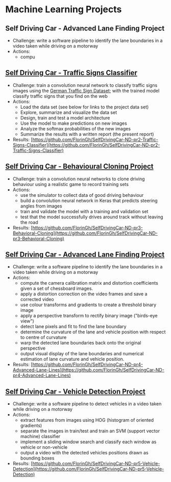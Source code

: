 # Machine Learning Projects

## Self Driving Car - Advanced Lane Finding Project

* Challenge:  write a software pipeline to identify the lane boundaries in a video taken while driving on a motorway
* Actions:
  * compu

## [Self Driving Car - Traffic Signs Classifier](https://fgheorghe.gitbook.io/machine-learning/traffic-signs-classifier)

* Challenge: train a  convolution neural network to classify traffic signs images using the [German Traffic Sign Dataset](http://benchmark.ini.rub.de/?section=gtsrb&subsection=dataset); with the trained model classify traffic signs that you find on the web
* Actions:
  * Load the data set \(see below for links to the project data set\)
  * Explore, summarize and visualize the data set
  * Design, train and test a model architecture
  * Use the model to make predictions on new images
  * Analyze the softmax probabilities of the new images
  * Summarize the results with a written report \(the present report\)
* Results: [https://github.com/FlorinGh/SelfDrivingCar-ND-pr2-Traffic-Signs-Classifier](https://github.com/FlorinGh/SelfDrivingCar-ND-pr2-Traffic-Signs-Classifier)

## [Self Driving Car - Behavioural Cloning Project](https://fgheorghe.gitbook.io/machine-learning/behavioural-cloning)

* Challenge:  train a convolution neural networks to clone driving behaviour using a realistic game to record training sets
* Actions:
  * use the simulator to collect data of good driving behaviour
  * build a convolution neural network in Keras that predicts steering angles from images
  * train and validate the model with a training and validation set
  * test that the model successfully drives around track without leaving the road
* Results: [https://github.com/FlorinGh/SelfDrivingCar-ND-pr3-Behavioral-Cloning](https://github.com/FlorinGh/SelfDrivingCar-ND-pr3-Behavioral-Cloning)

## [Self Driving Car - Advanced Lane Finding Project](https://fgheorghe.gitbook.io/machine-learning/lane-finding)

* Challenge:  write a software pipeline to identify the lane boundaries in a video taken while driving on a motorway
* Actions:
  * compute the camera calibration matrix and distortion coefficients given a set of chessboard images.
  * apply a distortion correction on the video frames and save a corrected video
  * use colour transforms and gradients to create a threshold binary image
  * apply a perspective transform to rectify binary image \("birds-eye view"\)
  * detect lane pixels and fit to find the lane boundary
  * determine the curvature of the lane and vehicle position with respect to centre of curvature
  * warp the detected lane boundaries back onto the original perspective
  * output visual display of the lane boundaries and numerical estimation of lane curvature and vehicle position.
* Results: [https://github.com/FlorinGh/SelfDrivingCar-ND-pr4-Advanced-Lane-Lines](https://github.com/FlorinGh/SelfDrivingCar-ND-pr4-Advanced-Lane-Lines)

## [Self Driving Car - Vehicle Detection Project](https://fgheorghe.gitbook.io/machine-learning/vehicle-detection)

* Challenge:  write a software pipeline to detect vehicles in a video taken while driving on a motorway
* Actions: 
  * extract features from images using HOG \(histogram of oriented gradients\)
  * separate the images in train/test and train an SVM \(support vector machine\) classifier
  * implement a sliding window search and classify each window as vehicle or non-vehicle
  * output a video with the detected vehicles positions drawn as bounding boxes
* Results: [https://github.com/FlorinGh/SelfDrivingCar-ND-pr5-Vehicle-Detection](https://github.com/FlorinGh/SelfDrivingCar-ND-pr5-Vehicle-Detection) 

